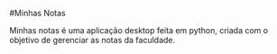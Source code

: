 #Minhas Notas

Minhas notas é uma aplicação desktop feita em python, criada com o objetivo de gerenciar as notas da faculdade.
